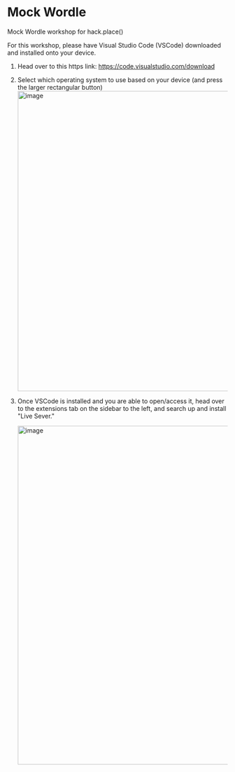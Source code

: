 # Mock Wordle
Mock Wordle workshop for hack.place()


For this workshop, please have Visual Studio Code (VSCode) downloaded and installed onto your device.
1. Head over to this https link: [https://code.visualstudio.com/download
](url)
2. Select which operating system to use based on your device (and press the larger rectangular button)
   <img width="685" alt="image" src="https://github.com/hackplace-org/mock-wordle/assets/138071235/c99ee469-d347-492b-b81b-88ecb213f80d">
3. Once VSCode is installed and you are able to open/access it, head over to the extensions tab on the sidebar to the left, and search up and install "Live Sever."

   <img width="773" alt="image" src="https://github.com/hackplace-org/mock-wordle/assets/138071235/3e09a0bb-9ea6-4cc0-bf36-ed8f52011d02">

   

